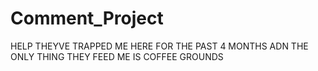 # Comment_Project


HELP THEYVE TRAPPED ME HERE FOR THE PAST 4 MONTHS ADN THE ONLY THING THEY FEED ME IS COFFEE GROUNDS
